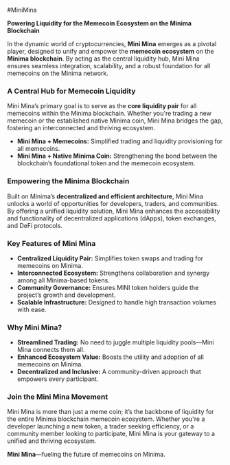 #MiniMina

**Powering Liquidity for the Memecoin Ecosystem on the Minima Blockchain**  

In the dynamic world of cryptocurrencies, **Mini Mina** emerges as a pivotal player, designed to unify and empower the **memecoin ecosystem** on the **Minima blockchain**. By acting as the central liquidity hub, Mini Mina ensures seamless integration, scalability, and a robust foundation for all memecoins on the Minima network.  

### **A Central Hub for Memecoin Liquidity**  
Mini Mina’s primary goal is to serve as the **core liquidity pair** for all memecoins within the Minima blockchain. Whether you're trading a new memecoin or the established native Minima coin, Mini Mina bridges the gap, fostering an interconnected and thriving ecosystem.  

- **Mini Mina + Memecoins:** Simplified trading and liquidity provisioning for all memecoins.  
- **Mini Mina + Native Minima Coin:** Strengthening the bond between the blockchain’s foundational token and the memecoin ecosystem.  

### **Empowering the Minima Blockchain**  
Built on Minima’s **decentralized and efficient architecture**, Mini Mina unlocks a world of opportunities for developers, traders, and communities. By offering a unified liquidity solution, Mini Mina enhances the accessibility and functionality of decentralized applications (dApps), token exchanges, and DeFi protocols.  

### **Key Features of Mini Mina**  
- **Centralized Liquidity Pair:** Simplifies token swaps and trading for memecoins on Minima.  
- **Interconnected Ecosystem:** Strengthens collaboration and synergy among all Minima-based tokens.  
- **Community Governance:** Ensures MINI token holders guide the project’s growth and development.  
- **Scalable Infrastructure:** Designed to handle high transaction volumes with ease.  

### **Why Mini Mina?**  
- **Streamlined Trading:** No need to juggle multiple liquidity pools—Mini Mina connects them all.  
- **Enhanced Ecosystem Value:** Boosts the utility and adoption of all memecoins on Minima.  
- **Decentralized and Inclusive:** A community-driven approach that empowers every participant.  

### **Join the Mini Mina Movement**  
Mini Mina is more than just a meme coin; it’s the backbone of liquidity for the entire Minima blockchain memecoin ecosystem. Whether you're a developer launching a new token, a trader seeking efficiency, or a community member looking to participate, Mini Mina is your gateway to a unified and thriving ecosystem.  


**Mini Mina**—fueling the future of memecoins on Minima.
